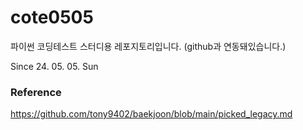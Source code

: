 # cote0505

파이썬 코딩테스트 스터디용 레포지토리입니다.
(github과 연동돼있습니다.)

Since 24. 05. 05. Sun


### Reference
https://github.com/tony9402/baekjoon/blob/main/picked_legacy.md